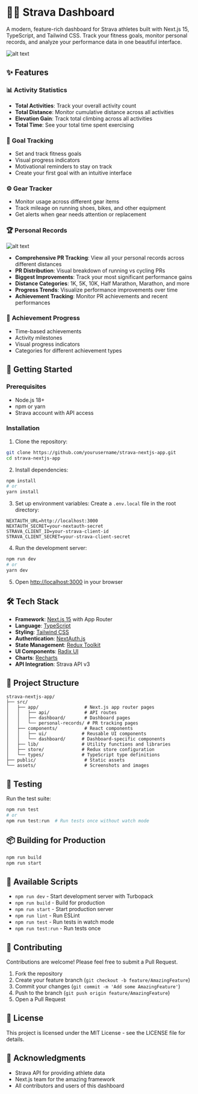 # 🏃‍♂️ Strava Dashboard

A modern, feature-rich dashboard for Strava athletes built with Next.js 15, TypeScript, and Tailwind CSS. Track your fitness goals, monitor personal records, and analyze your performance data in one beautiful interface.


![alt text](<Screenshot 2025-08-22 at 11.42.03 PM.png>)

## ✨ Features

### 📊 **Activity Statistics**
- **Total Activities**: Track your overall activity count
- **Total Distance**: Monitor cumulative distance across all activities
- **Elevation Gain**: Track total climbing across all activities
- **Total Time**: See your total time spent exercising

### 🎯 **Goal Tracking**
- Set and track fitness goals
- Visual progress indicators
- Motivational reminders to stay on track
- Create your first goal with an intuitive interface

### ⚙️ **Gear Tracker**
- Monitor usage across different gear items
- Track mileage on running shoes, bikes, and other equipment
- Get alerts when gear needs attention or replacement

### 🏆 **Personal Records**
![alt text](<Screenshot 2025-08-22 at 11.38.28 PM.png>)

- **Comprehensive PR Tracking**: View all your personal records across different distances
- **PR Distribution**: Visual breakdown of running vs cycling PRs
- **Biggest Improvements**: Track your most significant performance gains
- **Distance Categories**: 1K, 5K, 10K, Half Marathon, Marathon, and more
- **Progress Trends**: Visualize performance improvements over time
- **Achievement Tracking**: Monitor PR achievements and recent performances

### 🏅 **Achievement Progress**
- Time-based achievements
- Activity milestones
- Visual progress indicators
- Categories for different achievement types

## 🚀 Getting Started

### Prerequisites

- Node.js 18+ 
- npm or yarn
- Strava account with API access

### Installation

1. Clone the repository:
```bash
git clone https://github.com/yourusername/strava-nextjs-app.git
cd strava-nextjs-app
```

2. Install dependencies:
```bash
npm install
# or
yarn install
```

3. Set up environment variables:
Create a `.env.local` file in the root directory:
```env
NEXTAUTH_URL=http://localhost:3000
NEXTAUTH_SECRET=your-nextauth-secret
STRAVA_CLIENT_ID=your-strava-client-id
STRAVA_CLIENT_SECRET=your-strava-client-secret
```

4. Run the development server:
```bash
npm run dev
# or
yarn dev
```

5. Open [http://localhost:3000](http://localhost:3000) in your browser

## 🛠️ Tech Stack

- **Framework**: [Next.js 15](https://nextjs.org/) with App Router
- **Language**: [TypeScript](https://www.typescriptlang.org/)
- **Styling**: [Tailwind CSS](https://tailwindcss.com/)
- **Authentication**: [NextAuth.js](https://next-auth.js.org/)
- **State Management**: [Redux Toolkit](https://redux-toolkit.js.org/)
- **UI Components**: [Radix UI](https://www.radix-ui.com/)
- **Charts**: [Recharts](https://recharts.org/)
- **API Integration**: Strava API v3

## 📁 Project Structure

```
strava-nextjs-app/
├── src/
│   ├── app/                 # Next.js app router pages
│   │   ├── api/             # API routes
│   │   ├── dashboard/       # Dashboard pages
│   │   └── personal-records/ # PR tracking pages
│   ├── components/          # React components
│   │   ├── ui/             # Reusable UI components
│   │   └── dashboard/      # Dashboard-specific components
│   ├── lib/                # Utility functions and libraries
│   ├── store/              # Redux store configuration
│   └── types/              # TypeScript type definitions
├── public/                  # Static assets
└── assets/                  # Screenshots and images
```

## 🧪 Testing

Run the test suite:
```bash
npm run test
# or
npm run test:run  # Run tests once without watch mode
```

## 📦 Building for Production

```bash
npm run build
npm run start
```

## 🔧 Available Scripts

- `npm run dev` - Start development server with Turbopack
- `npm run build` - Build for production
- `npm run start` - Start production server
- `npm run lint` - Run ESLint
- `npm run test` - Run tests in watch mode
- `npm run test:run` - Run tests once

## 🤝 Contributing

Contributions are welcome! Please feel free to submit a Pull Request.

1. Fork the repository
2. Create your feature branch (`git checkout -b feature/AmazingFeature`)
3. Commit your changes (`git commit -m 'Add some AmazingFeature'`)
4. Push to the branch (`git push origin feature/AmazingFeature`)
5. Open a Pull Request

## 📄 License

This project is licensed under the MIT License - see the LICENSE file for details.

## 🙏 Acknowledgments

- Strava API for providing athlete data
- Next.js team for the amazing framework
- All contributors and users of this dashboard
